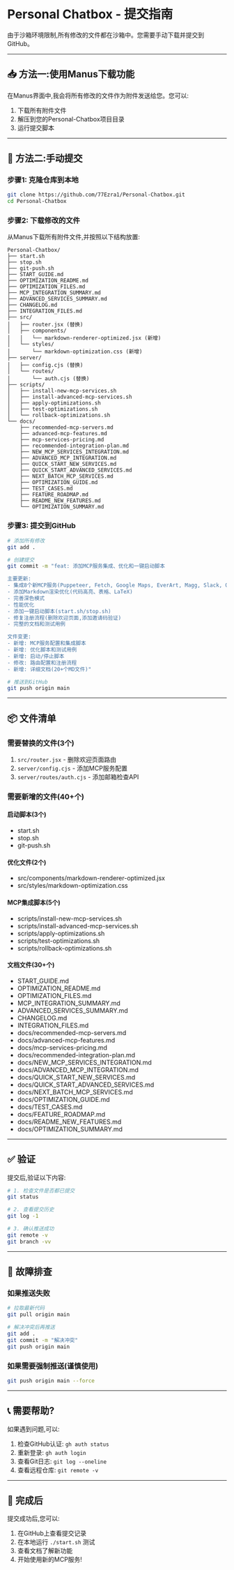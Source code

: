 # Personal Chatbox - 提交指南

由于沙箱环境限制,所有修改的文件都在沙箱中。您需要手动下载并提交到GitHub。

---

## 📥 方法一:使用Manus下载功能

在Manus界面中,我会将所有修改的文件作为附件发送给您。您可以:

1. 下载所有附件文件
2. 解压到您的Personal-Chatbox项目目录
3. 运行提交脚本

---

## 📝 方法二:手动提交

### 步骤1: 克隆仓库到本地

```bash
git clone https://github.com/77Ezra1/Personal-Chatbox.git
cd Personal-Chatbox
```

### 步骤2: 下载修改的文件

从Manus下载所有附件文件,并按照以下结构放置:

```
Personal-Chatbox/
├── start.sh
├── stop.sh  
├── git-push.sh
├── START_GUIDE.md
├── OPTIMIZATION_README.md
├── OPTIMIZATION_FILES.md
├── MCP_INTEGRATION_SUMMARY.md
├── ADVANCED_SERVICES_SUMMARY.md
├── CHANGELOG.md
├── INTEGRATION_FILES.md
├── src/
│   ├── router.jsx (替换)
│   ├── components/
│   │   └── markdown-renderer-optimized.jsx (新增)
│   └── styles/
│       └── markdown-optimization.css (新增)
├── server/
│   ├── config.cjs (替换)
│   └── routes/
│       └── auth.cjs (替换)
├── scripts/
│   ├── install-new-mcp-services.sh
│   ├── install-advanced-mcp-services.sh
│   ├── apply-optimizations.sh
│   ├── test-optimizations.sh
│   └── rollback-optimizations.sh
└── docs/
    ├── recommended-mcp-servers.md
    ├── advanced-mcp-features.md
    ├── mcp-services-pricing.md
    ├── recommended-integration-plan.md
    ├── NEW_MCP_SERVICES_INTEGRATION.md
    ├── ADVANCED_MCP_INTEGRATION.md
    ├── QUICK_START_NEW_SERVICES.md
    ├── QUICK_START_ADVANCED_SERVICES.md
    ├── NEXT_BATCH_MCP_SERVICES.md
    ├── OPTIMIZATION_GUIDE.md
    ├── TEST_CASES.md
    ├── FEATURE_ROADMAP.md
    ├── README_NEW_FEATURES.md
    └── OPTIMIZATION_SUMMARY.md
```

### 步骤3: 提交到GitHub

```bash
# 添加所有修改
git add .

# 创建提交
git commit -m "feat: 添加MCP服务集成、优化和一键启动脚本

主要更新:
- 集成8个新MCP服务(Puppeteer, Fetch, Google Maps, EverArt, Magg, Slack, Qdrant, PostgreSQL)
- 添加Markdown渲染优化(代码高亮、表格、LaTeX)
- 完善深色模式
- 性能优化
- 添加一键启动脚本(start.sh/stop.sh)
- 修复注册流程(删除欢迎页面,添加邀请码验证)
- 完整的文档和测试用例

文件变更:
- 新增: MCP服务配置和集成脚本
- 新增: 优化脚本和测试用例
- 新增: 启动/停止脚本
- 修改: 路由配置和注册流程
- 新增: 详细文档(20+个MD文件)"

# 推送到GitHub
git push origin main
```

---

## 📦 文件清单

### 需要替换的文件(3个)

1. `src/router.jsx` - 删除欢迎页面路由
2. `server/config.cjs` - 添加MCP服务配置
3. `server/routes/auth.cjs` - 添加邮箱检查API

### 需要新增的文件(40+个)

#### 启动脚本(3个)
- start.sh
- stop.sh
- git-push.sh

#### 优化文件(2个)
- src/components/markdown-renderer-optimized.jsx
- src/styles/markdown-optimization.css

#### MCP集成脚本(5个)
- scripts/install-new-mcp-services.sh
- scripts/install-advanced-mcp-services.sh
- scripts/apply-optimizations.sh
- scripts/test-optimizations.sh
- scripts/rollback-optimizations.sh

#### 文档文件(30+个)
- START_GUIDE.md
- OPTIMIZATION_README.md
- OPTIMIZATION_FILES.md
- MCP_INTEGRATION_SUMMARY.md
- ADVANCED_SERVICES_SUMMARY.md
- CHANGELOG.md
- INTEGRATION_FILES.md
- docs/recommended-mcp-servers.md
- docs/advanced-mcp-features.md
- docs/mcp-services-pricing.md
- docs/recommended-integration-plan.md
- docs/NEW_MCP_SERVICES_INTEGRATION.md
- docs/ADVANCED_MCP_INTEGRATION.md
- docs/QUICK_START_NEW_SERVICES.md
- docs/QUICK_START_ADVANCED_SERVICES.md
- docs/NEXT_BATCH_MCP_SERVICES.md
- docs/OPTIMIZATION_GUIDE.md
- docs/TEST_CASES.md
- docs/FEATURE_ROADMAP.md
- docs/README_NEW_FEATURES.md
- docs/OPTIMIZATION_SUMMARY.md

---

## ✅ 验证

提交后,验证以下内容:

```bash
# 1. 检查文件是否都已提交
git status

# 2. 查看提交历史
git log -1

# 3. 确认推送成功
git remote -v
git branch -vv
```

---

## 🔧 故障排查

### 如果推送失败

```bash
# 拉取最新代码
git pull origin main

# 解决冲突后再推送
git add .
git commit -m "解决冲突"
git push origin main
```

### 如果需要强制推送(谨慎使用)

```bash
git push origin main --force
```

---

## 📞 需要帮助?

如果遇到问题,可以:

1. 检查GitHub认证: `gh auth status`
2. 重新登录: `gh auth login`
3. 查看Git日志: `git log --oneline`
4. 查看远程仓库: `git remote -v`

---

## 🎉 完成后

提交成功后,您可以:

1. 在GitHub上查看提交记录
2. 在本地运行 `./start.sh` 测试
3. 查看文档了解新功能
4. 开始使用新的MCP服务!

